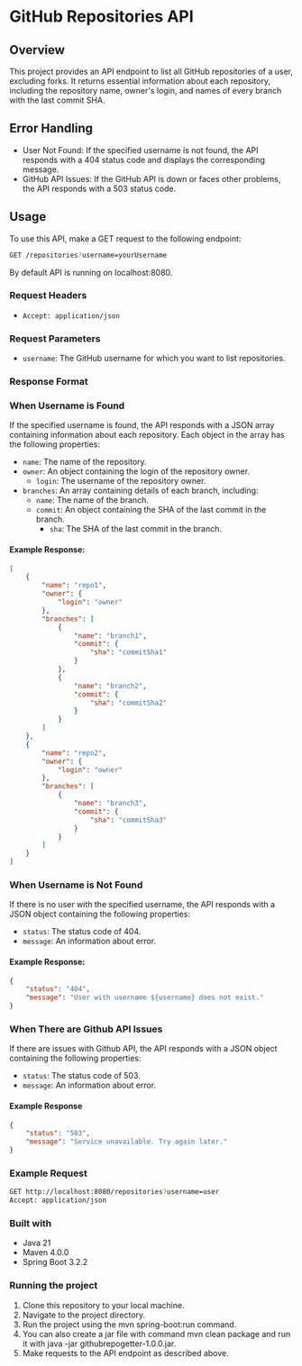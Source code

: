 # GitHub Repositories API

## Overview

This project provides an API endpoint to list all GitHub repositories of a user, excluding forks. It returns essential information about each repository, including the repository name, owner's login, and names of every branch with the last commit SHA.

## Error Handling

- User Not Found: If the specified username is not found, the API responds with a 404 status code and displays the corresponding message.
- GitHub API Issues: If the GitHub API is down or faces other problems, the API responds with a 503 status code.

## Usage

To use this API, make a GET request to the following endpoint:

```bash
GET /repositories?username=yourUsername
```

By default API is running on localhost:8080.

### Request Headers

- `Accept: application/json`

### Request Parameters

- `username`: The GitHub username for which you want to list repositories.

### Response Format

### When Username is Found

If the specified username is found, the API responds with a JSON array containing information about each repository. Each object in the array has the following properties:

- `name`: The name of the repository.
- `owner`: An object containing the login of the repository owner.
  - `login`: The username of the repository owner.
- `branches`: An array containing details of each branch, including:
  - `name`: The name of the branch.
  - `commit`: An object containing the SHA of the last commit in the branch.
    - `sha`: The SHA of the last commit in the branch.

#### Example Response:

```json
[
    {
        "name": "repo1",
        "owner": {
            "login": "owner"
        },
        "branches": [
            {
                "name": "branch1",
                "commit": {
                    "sha": "commitSha1"
                }
            },
            {
                "name": "branch2",
                "commit": {
                    "sha": "commitSha2"
                }
            }
        ]
    },
    {
        "name": "repo2",
        "owner": {
            "login": "owner"
        },
        "branches": [
            {
                "name": "branch3",
                "commit": {
                    "sha": "commitSha3"
                }
            }
        ]
    }
]
```

### When Username is Not Found

If there is no user with the specified username, the API responds with a JSON object containing the following properties:

- `status`: The status code of 404.
- `message`: An information about error.

#### Example Response:

```json
{
    "status": "404",
    "message": "User with username ${username} does not exist."
}
```

### When There are Github API Issues

If there are issues with Github API, the API responds with a JSON object containing the following properties:

- `status`: The status code of 503.
- `message`: An information about error.

#### Example Response

```json
{
    "status": "503",
    "message": "Service unavailable. Try again later."
}
```

### Example Request

```bash
GET http://localhost:8080/repositories?username=user
Accept: application/json
```

### Built with

- Java 21
- Maven 4.0.0
- Spring Boot 3.2.2

### Running the project

1. Clone this repository to your local machine.
2. Navigate to the project directory.
3. Run the project using the mvn spring-boot:run command.
4. You can also create a jar file with command mvn clean package and run it with java -jar githubrepogetter-1.0.0.jar.
5. Make requests to the API endpoint as described above.
